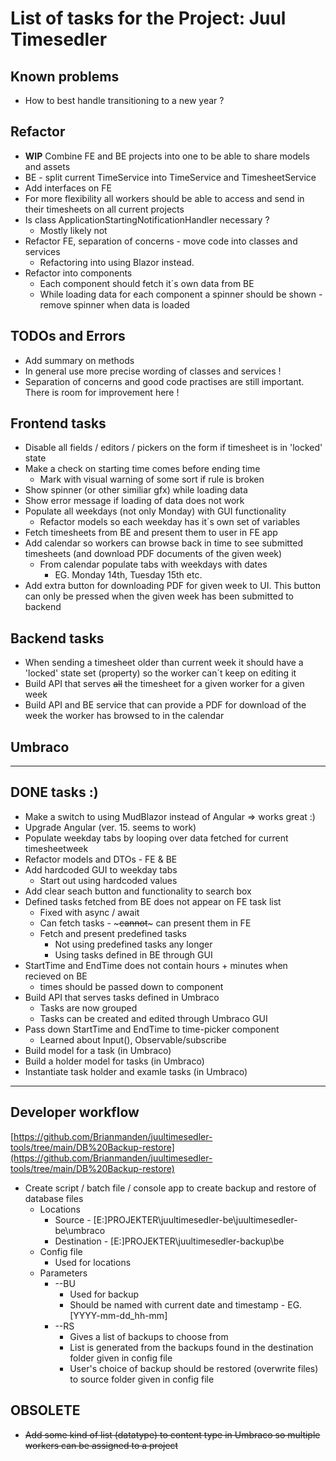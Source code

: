 # List of tasks for the Project: Juul Timesedler

## Known problems

* How to best handle transitioning to a new year ?

## Refactor

* **WIP** Combine FE and BE projects into one to be able to share models and assets
* BE - split current TimeService into TimeService and TimesheetService
* Add interfaces on FE
* For more flexibility all workers should be able to access and send in their timesheets on all current projects
* Is class ApplicationStartingNotificationHandler necessary ?
  * Mostly likely not
* Refactor FE, separation of concerns - move code into classes and services
  * Refactoring into using Blazor instead.
* Refactor into components
  * Each component should fetch it´s own data from BE
  * While loading data for each component a spinner should be shown - remove spinner when data is loaded

## TODOs and Errors

* Add summary on methods
* In general use more precise wording of classes and services !
* Separation of concerns and good code practises are still important. There is room for improvement here !

## Frontend tasks

* Disable all fields / editors / pickers on the form if timesheet is in 'locked' state
* Make a check on starting time comes before ending time
  * Mark with visual warning of some sort if rule is broken
* Show spinner (or other similiar gfx) while loading data
* Show error message if loading of data does not work
* Populate all weekdays (not only Monday) with GUI functionality
  * Refactor models so each weekday has it´s own set of variables
* Fetch timesheets from BE and present them to user in FE app
* Add calendar so workers can browse back in time to see submitted timesheets (and download PDF documents of the given week)
  * From calendar populate tabs with weekdays with dates
    * EG. Monday 14th, Tuesday 15th etc.
* Add extra button for downloading PDF for given week to UI. This button can only be pressed when the given week has been submitted to backend

## Backend tasks

* When sending a timesheet older than current week it should have a 'locked' state set (property) so the worker can´t keep on editing it
* Build API that serves ~~all~~ the timesheet for a given worker for a given week
* Build API and BE service that can provide a PDF for download of the week the worker has browsed to in the calendar

## Umbraco

---

## DONE tasks :)

* Make a switch to using MudBlazor instead of Angular => works great :)
* Upgrade Angular (ver. 15. seems to work)
* Populate weekday tabs by looping over data fetched for current timesheetweek
* Refactor models and DTOs - FE & BE
* Add hardcoded GUI to weekday tabs
  * Start out using hardcoded values
* Add clear seach button and functionality to search box
* Defined tasks fetched from BE does not appear on FE task list
  * Fixed with async / await
  * Can fetch tasks - ~~~cannot~~~ can present them in FE
  * Fetch and present predefined tasks
    * Not using predefined tasks any longer
    * Using tasks defined in BE through GUI
* StartTime and EndTime does not contain hours + minutes when recieved on BE
  * times should be passed down to component
* Build API that serves tasks defined in Umbraco
  * Tasks are now grouped
  * Tasks can be created and edited through Umbraco GUI
* Pass down StartTime and EndTime to time-picker component
  * Learned about Input(), Observable/subscribe
* Build model for a task (in Umbraco)
* Build a holder model for tasks (in Umbraco)
* Instantiate task holder and examle tasks (in Umbraco)

---

## Developer workflow

[https://github.com/Brianmanden/juultimesedler-tools/tree/main/DB%20Backup-restore](https://github.com/Brianmanden/juultimesedler-tools/tree/main/DB%20Backup-restore)

* Create script / batch file / console app to create backup and restore of database files
  * Locations
    * Source - [E:\]PROJEKTER\juultimesedler-be\juultimesedler-be\umbraco
    * Destination - [E:\]PROJEKTER\juultimesedler-backup\be
  * Config file
    * Used for locations
  * Parameters
    * --BU
      * Used for backup
      * Should be named with current date and timestamp - EG.[YYYY-mm-dd_hh-mm]
    * --RS
      * Gives a list of backups to choose from
      * List is generated from the backups found in the destination folder given in config file
      * User's choice of backup should be restored (overwrite files) to source folder given in config file

## OBSOLETE

* ~~Add some kind of list (datatype) to content type in Umbraco so multiple workers can be assigned to a project~~
